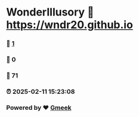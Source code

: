 # WonderIllusory :link: https://wndr20.github.io 
### :page_facing_up: [1](https://wndr20.github.io/tag.html) 
### :speech_balloon: 0 
### :hibiscus: 71 
### :alarm_clock: 2025-02-11 15:23:08 
### Powered by :heart: [Gmeek](https://github.com/Meekdai/Gmeek)

